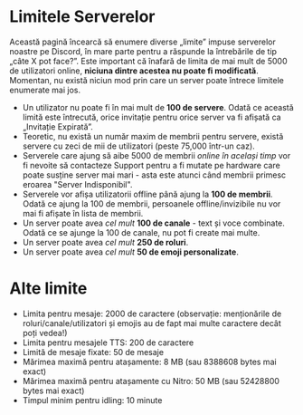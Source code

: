 <!-- TITLE: [RO] Limitele Serverelor -->
<!-- SUBTITLE: Diverse limite impuse serverelor pe Discord -->

# Limitele Serverelor

Această pagină încearcă să enumere diverse „limite” impuse serverelor noastre pe Discord, în mare parte pentru a răspunde la întrebările de tip „câte X pot face?”. Este important că înafară de limita de mai mult de 5000 de utilizatori online, **niciuna dintre acestea nu poate fi modificată**. Momentan, nu există niciun mod prin care un server poate întrece limitele enumerate mai jos.

- Un utilizator nu poate fi în mai mult de **100 de servere**. Odată ce această limită este întrecută, orice invitație pentru orice server va fi afișată ca „Invitație Expirată”.
- Teoretic, nu există un număr maxim de membrii pentru servere, există servere cu zeci de mii de utilizatori (peste 75,000 într-un caz). 
- Serverele care ajung să aibe 5000 de membrii *online în același timp* vor fi nevoite să contacteze Support pentru a fi mutate pe hardware care poate susține server mai mari - asta este atunci când membrii primesc eroarea "Server Indisponibil".
- Serverele vor afișa utilizatorii offline până ajung la **100 de membrii**. Odată ce ajung la 100 de membrii, persoanele offline/invizibile nu vor mai fi afișate în lista de membrii.
- Un server poate avea *cel mult* **100 de canale** - text și voce combinate. Odată ce se ajunge la 100 de canale, nu pot fi create mai multe.
- Un server poate avea *cel mult* **250 de roluri**. 
- Un server poate avea *cel mult* **50 de emoji personalizate**. 

# Alte limite

- Limita pentru mesaje: 2000 de caractere (observație: menționările de roluri/canale/utilizatori și emojis au de fapt mai multe caractere decât poți vedea!)
- Limita pentru mesajele TTS: 200 de caractere
- Limită de mesaje fixate: 50 de mesaje
- Mărimea maximă pentru atașamente: 8 MB (sau 8388608 bytes mai exact)
- Mărimea maximă pentru atașamente cu Nitro: 50 MB (sau 52428800 bytes mai exact)
- Timpul minim pentru idling: 10 minute
